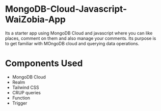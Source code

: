 # MongoDB-Cloud-Javascript-WaiZobia-App
Its a starter app using MongoDB Cloud and javascript where you can like places, comment on them and also manage your comments. Its purpose is to get familiar with MOngoDB cloud and querying data operations.

# Components Used
* MongoDB Cloud
* Realm
* Tailwind CSS
* CRUP queries
* Function
* Trigger
